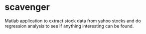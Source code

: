 # scavenger
Matlab application to extract stock data from yahoo stocks and do regression analysis to see if anything interesting can be found.

